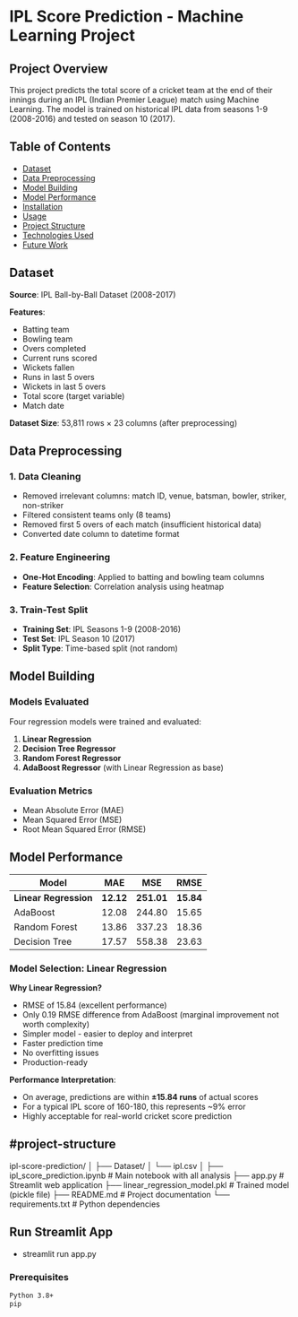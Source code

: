 # IPL Score Prediction - Machine Learning Project

## Project Overview

This project predicts the total score of a cricket team at the end of their innings during an IPL (Indian Premier League) match using Machine Learning. The model is trained on historical IPL data from seasons 1-9 (2008-2016) and tested on season 10 (2017).

## Table of Contents

- [Dataset](#dataset)
- [Data Preprocessing](#data-preprocessing)
- [Model Building](#model-building)
- [Model Performance](#model-performance)
- [Installation](#installation)
- [Usage](#usage)
- [Project Structure](#project-structure)
- [Technologies Used](#technologies-used)
- [Future Work](#future-work)

## Dataset

**Source**: IPL Ball-by-Ball Dataset (2008-2017)

**Features**:
- Batting team
- Bowling team
- Overs completed
- Current runs scored
- Wickets fallen
- Runs in last 5 overs
- Wickets in last 5 overs
- Total score (target variable)
- Match date

**Dataset Size**: 53,811 rows × 23 columns (after preprocessing)

## Data Preprocessing

### 1. Data Cleaning
- Removed irrelevant columns: match ID, venue, batsman, bowler, striker, non-striker
- Filtered consistent teams only (8 teams)
- Removed first 5 overs of each match (insufficient historical data)
- Converted date column to datetime format

### 2. Feature Engineering
- **One-Hot Encoding**: Applied to batting and bowling team columns
- **Feature Selection**: Correlation analysis using heatmap

### 3. Train-Test Split
- **Training Set**: IPL Seasons 1-9 (2008-2016)
- **Test Set**: IPL Season 10 (2017)
- **Split Type**: Time-based split (not random)

## Model Building

### Models Evaluated

Four regression models were trained and evaluated:

1. **Linear Regression**
2. **Decision Tree Regressor**
3. **Random Forest Regressor**
4. **AdaBoost Regressor** (with Linear Regression as base)

### Evaluation Metrics

- Mean Absolute Error (MAE)
- Mean Squared Error (MSE)
- Root Mean Squared Error (RMSE)

## Model Performance

| Model | MAE | MSE | RMSE |
|-------|-----|-----|------|
| **Linear Regression** | **12.12** | **251.01** | **15.84** |
| AdaBoost | 12.08 | 244.80 | 15.65 |
| Random Forest | 13.86 | 337.23 | 18.36 |
| Decision Tree | 17.57 | 558.38 | 23.63 |

### Model Selection: Linear Regression

**Why Linear Regression?**
- RMSE of 15.84 (excellent performance)
- Only 0.19 RMSE difference from AdaBoost (marginal improvement not worth complexity)
- Simpler model - easier to deploy and interpret
- Faster prediction time
- No overfitting issues
- Production-ready

**Performance Interpretation**:
- On average, predictions are within **±15.84 runs** of actual scores
- For a typical IPL score of 160-180, this represents ~9% error
- Highly acceptable for real-world cricket score prediction

## #project-structure
ipl-score-prediction/
│
├── Dataset/
│   └── ipl.csv
│
├── ipl_score_prediction.ipynb    # Main notebook with all analysis
├── app.py                         # Streamlit web application
├── linear_regression_model.pkl   # Trained model (pickle file)
├── README.md                      # Project documentation
└── requirements.txt               # Python dependencies

## Run Streamlit App

- streamlit run app.py

### Prerequisites
```bash
Python 3.8+
pip
